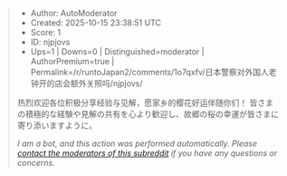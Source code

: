 > - Author: AutoModerator
> - Created: 2025-10-15 23:38:51 UTC
> - Score: 1
> - ID: njpjovs
> - Ups=1 | Downs=0 | Distinguished=moderator | AuthorPremium=true | Permalink=/r/runtoJapan2/comments/1o7qxfv/日本警察对外国人老钟开的店会额外关照吗/njpjovs/
>
> 热烈欢迎各位积极分享经验与见解，愿家乡的樱花好运伴随你们！
> 皆さまの積極的な経験や見解の共有を心より歓迎し、故郷の桜の幸運が皆さまに寄り添いますように。
> 
> *I am a bot, and this action was performed automatically. Please [contact the moderators of this subreddit](/message/compose/?to=/r/runtoJapan2) if you have any questions or concerns.*

